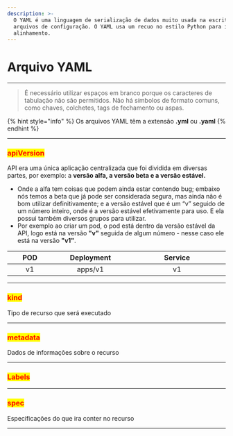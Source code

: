 ```yaml
---
description: >-
  O YAML é uma linguagem de serialização de dados muito usada na escrita de
  arquivos de configuração. O YAML usa um recuo no estilo Python para indicar o
  alinhamento.
---
```


# Arquivo YAML

***

> É necessário utilizar espaços em branco porque os caracteres de tabulação não são permitidos. Não há símbolos de formato comuns, como chaves, colchetes, tags de fechamento ou aspas.

{% hint style="info" %}
Os arquivos YAML têm a extensão **.yml** ou **.yaml**
{% endhint %}

***

### <mark style="color:red;">apiVersion</mark>&#x20;

API era uma única aplicação centralizada que foi dividida em diversas partes, por exemplo: a **versão alfa, a versão beta e a versão estável.**&#x20;

* Onde a alfa tem coisas que podem ainda estar contendo bug; embaixo nós temos a beta que já pode ser considerada segura, mas ainda não é bom utilizar definitivamente; e a versão estável que é um “v” seguido de um número inteiro, onde é a versão estável efetivamente para uso. E ela possui também diversos grupos para utilizar.&#x20;
* Por exemplo ao criar um pod, o pod está dentro da versão estável da API, logo está na versão **"v"** seguida de algum número - nesse caso ele está na versão **"v1"**.

<table><thead><tr><th width="146" align="center">POD</th><th width="228" align="center">Deployment </th><th width="368" align="center">Service</th></tr></thead><tbody><tr><td align="center">v1</td><td align="center">apps/v1</td><td align="center">v1</td></tr></tbody></table>

***

### <mark style="color:red;">kind</mark>&#x20;

Tipo de recurso que será executado

***

### <mark style="color:red;">metadata</mark>&#x20;

Dados de informações sobre o recurso

***

### <mark style="color:red;">Labels</mark>

***

### <mark style="color:red;">spec</mark>&#x20;

Especificações do que ira conter no recurso

***
